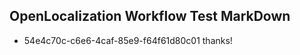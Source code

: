 ## OpenLocalization Workflow Test MarkDown
* 54e4c70c-c6e6-4caf-85e9-f64f61d80c01 
thanks!<!--HONumber=Mar16_HO4-->
